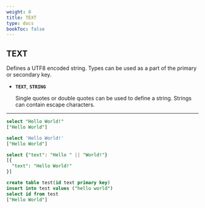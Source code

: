 ```yaml
---
weight: 8
title: TEXT
type: docs
bookToc: false
---
```


## TEXT

Defines a UTF8 encoded string. Types can be used as a part of the primary or secondary key.

* **`TEXT`**, **`STRING`**

	Single quotes or double quotes can be used to define a string. Strings can contain escape characters.

---

```SQL
select "Hello World!"
["Hello World"]

select 'Hello World!'
["Hello World"]

select {"text": "Hello " || "World!"}
[{
  "text": "Hello World!"
}]
```

```SQL
create table test(id text primary key)
insert into test values ("hello world")
select id from test
["Hello World"]
```
